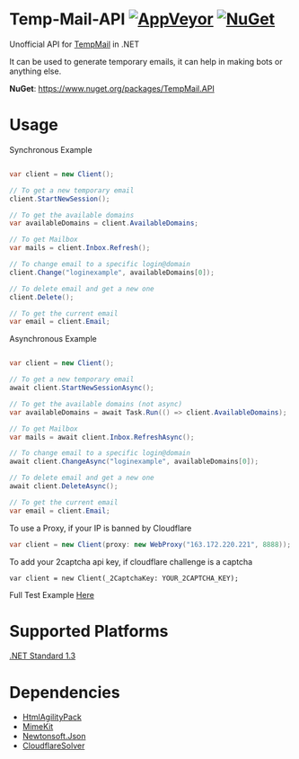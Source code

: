 Temp-Mail-API
[![AppVeyor](https://img.shields.io/appveyor/ci/RyuzakiH/Temp-Mail-API/master.svg?maxAge=60)](https://ci.appveyor.com/project/RyuzakiH/Temp-Mail-API)
[![NuGet](https://img.shields.io/nuget/v/TempMail.API.svg?maxAge=60)](https://www.nuget.org/packages/TempMail.API)
===============

Unofficial API for [TempMail](https://temp-mail.org) in .NET

It can be used to generate temporary emails, it can help in making bots or anything else.

**NuGet**: https://www.nuget.org/packages/TempMail.API


# Usage

Synchronous Example

```csharp

var client = new Client();

// To get a new temporary email
client.StartNewSession();

// To get the available domains
var availableDomains = client.AvailableDomains;

// To get Mailbox
var mails = client.Inbox.Refresh();

// To change email to a specific login@domain
client.Change("loginexample", availableDomains[0]);

// To delete email and get a new one
client.Delete();

// To get the current email
var email = client.Email;

```

Asynchronous Example

```csharp

var client = new Client();

// To get a new temporary email
await client.StartNewSessionAsync();

// To get the available domains (not async)
var availableDomains = await Task.Run(() => client.AvailableDomains);

// To get Mailbox
var mails = await client.Inbox.RefreshAsync();

// To change email to a specific login@domain
await client.ChangeAsync("loginexample", availableDomains[0]);

// To delete email and get a new one
await client.DeleteAsync();

// To get the current email
var email = client.Email;

```

To use a Proxy, if your IP is banned by Cloudflare
```csharp
var client = new Client(proxy: new WebProxy("163.172.220.221", 8888));
```

To add your 2captcha api key, if cloudflare challenge is a captcha
```charp
var client = new Client(_2CaptchaKey: YOUR_2CAPTCHA_KEY);
```

Full Test Example [Here](https://github.com/RyuzakiH/Temp-Mail-API/blob/master/src/TempMail.Example/Program.cs)

# Supported Platforms
[.NET Standard 1.3](https://github.com/dotnet/standard/blob/master/docs/versions.md)

# Dependencies
* [HtmlAgilityPack](https://www.nuget.org/packages/HtmlAgilityPack)
* [MimeKit](https://www.nuget.org/packages/MimeKit)
* [Newtonsoft.Json](https://www.nuget.org/packages/Newtonsoft.Json)
* [CloudflareSolver](https://www.nuget.org/packages/CloudflareSolver)
